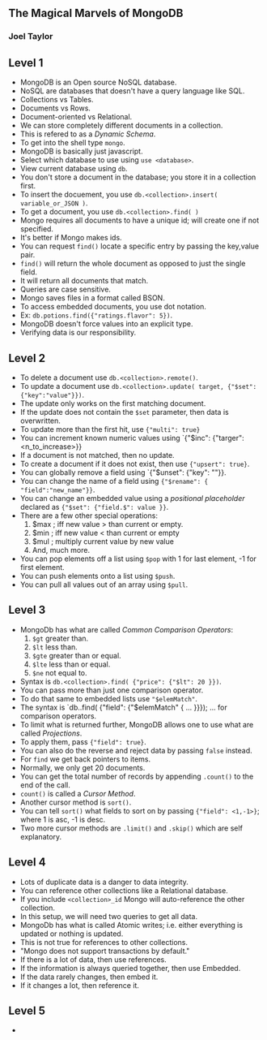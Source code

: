 ## The Magical Marvels of MongoDB
### Joel Taylor

## Level 1
- MongoDB is an Open source NoSQL database.
- NoSQL are databases that doesn't have a query language like SQL.
- Collections vs Tables.
- Documents vs Rows.
- Document-oriented vs Relational.
- We can store completely different documents in a collection.
- This is refered to as a *Dynamic Schema*.
- To get into the shell type `mongo`.
- MongoDB is basically just javascript.
- Select which database to use using `use <database>`.
- View current database using `db`.
- You don't store a document in the database; you store it in a collection first.
- To insert the docuement, you use `db.<collection>.insert( variable_or_JSON )`.
- To get a document, you use `db.<collection>.find( )`
- Mongo requires all documents to have a unique id; will create one if not specified.
- It's better if Mongo makes ids.
- You can request `find()` locate a specific entry by passing the key,value pair.
- `find()` will return the whole document as opposed to just the single field.
- It will return all documents that match.
- Queries are case sensitive.
- Mongo saves files in a format called BSON.
- To access embedded documents, you use dot notation.
- Ex: `db.potions.find({"ratings.flavor": 5})`.
- MongoDB doesn't force values into an explicit type.
- Verifying data is our responsibility.


## Level 2
- To delete a document use `db.<collection>.remote()`.
- To update a document use `db.<collection>.update( target, {"$set": {"key":"value"}})`.
- The update only works on the first matching document.
- If the update does not contain the `$set` parameter, then data is overwritten.
- To update more than the first hit, use `{"multi": true}`
- You can increment known numeric values using `{"$inc": {"targer": <n_to_increase>}}
- If a document is not matched, then no update.
- To create a document if it does not exist, then use `{"upsert": true}`.
- You can globally remove a field using `{"$unset": {"key": ""}}.
- You can change the name of a field using `{"$rename": { "field":"new_name"}}`.
- You can change an embedded value using a *positional placeholder* declared as `{"$set": {"field.$": value }}`.
- There are a few other special operations:
	1. $max ; iff new value > than current or empty.
	2. $min ; iff new value < than current or empty
	3. $mul ; multiply current value by new value
	4. And, much more.
- You can pop elements off a list using `$pop` with 1 for last element, -1 for first element.
- You can push elements onto a list using `$push`.
- You can pull all values out of an array using `$pull`.

## Level 3
- MongoDb has what are called *Common Comparison Operators*:
	1. `$gt` greater than.
	2. `$lt` less than.
	3. `$gte` greater than or equal.
	4. `$lte` less than or equal.
	5. `$ne` not equal to.
- Syntax is `db.<collection>.find( {"price": {"$lt": 20 }})`.
- You can pass more than just one comparison operator.
- To do that same to embedded lists use `"$elemMatch"`.
- The syntax is `db.<collection>.find( {"field": {"$elemMatch" { ... }}}); ... for comparison operators.
- To limit what is returned further, MongoDB allows one to use what are called *Projections*.
- To apply them, pass `{"field": true}`.
- You can also do the reverse and reject data by passing `false` instead.
- For `find` we get back pointers to items.
- Normally, we only get 20 documents.
- You can get the total number of records by appending `.count()` to the end of the call.
- `count()` is called a *Cursor Method*.
- Another cursor method is `sort()`.
- You can tell `sort()` what fields to sort on by passing `{"field": <1,-1>}`; where 1 is asc, -1 is desc.
- Two more cursor methods are `.limit()` and `.skip()` which are self explanatory.

## Level 4
- Lots of duplicate data is a danger to data integrity.
- You can reference other collections like a Relational database.
- If you include `<collection>_id` Mongo will auto-reference the other collection.
- In this setup, we will need two queries to get all data.
- MongoDb has what is called Atomic writes; i.e. either everything is updated or nothing is updated.
- This is not true for references to other collections.
- "Mongo does not support transactions by default."
- If there is a lot of data, then use references.
- If the information is always queried together, then use Embedded.
- If the data rarely changes, then embed it.
- If it changes a lot, then reference it.

## Level 5
- 